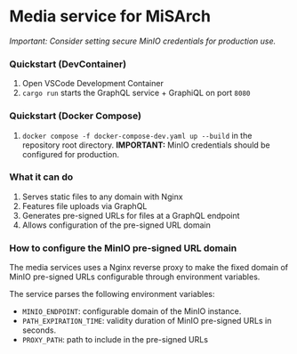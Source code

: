 # Media service for MiSArch

_Important: Consider setting secure MinIO credentials for production use._

### Quickstart (DevContainer)

1. Open VSCode Development Container
2. `cargo run` starts the GraphQL service + GraphiQL on port `8080`

### Quickstart (Docker Compose)

1. `docker compose -f docker-compose-dev.yaml up --build` in the repository root directory. **IMPORTANT:** MinIO credentials should be configured for production.

### What it can do

1. Serves static files to any domain with Nginx
2. Features file uploads via GraphQL
3. Generates pre-signed URLs for files at a GraphQL endpoint
4. Allows configuration of the pre-signed URL domain

### How to configure the MinIO pre-signed URL domain

The media services uses a Nginx reverse proxy to make the fixed domain of MinIO pre-signed URLs configurable through environment variables.

The service parses the following environment variables:

- `MINIO_ENDPOINT`: configurable domain of the MinIO instance.
- `PATH_EXPIRATION_TIME`: validity duration of MinIO pre-signed URLs in seconds.
- `PROXY_PATH`: path to include in the pre-signed URLs
